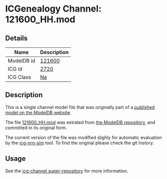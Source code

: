 # ICGenealogy Channel: 121600\_HH.mod

## Details

Name | Description
---- | -----------
ModelDB id | [121600](http://senselab.med.yale.edu/ModelDB/ShowModel.cshtml?model=121600)
ICG id | [2720](http://icg.neurotheory.ox.ac.uk/channels/2/2720)
ICG Class | [Na](http://icg.neurotheory.ox.ac.uk/channels/2)

## Description

This is a single channel model file that was originally part of a [published model on the ModelDB website](http://senselab.med.yale.edu/mModelDB/ShowModel.cshtml?model=121600).


The file [121600\_HH.mod](121600_HH.mod) was extrated from [the ModelDB repository](http://senselab.med.yale.edu/ModelDB/ShowModel.cshtml?model=121600), and committed in its original form.

The current version of the file was modified slighly for automatic evaluation by the [icg-nrn-sim](https://github.com/icgenealogy/icg-nrn-sim) tool. To find the original please check the git history.


## Usage

See the [icg-channel super-repository](https://github.com/icgenealogy/icg-channels) for more information.